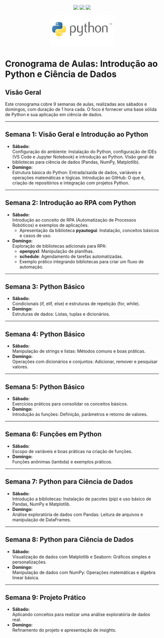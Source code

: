 
<p align=center> 
<img src="https://img.shields.io/badge/python-3670A0?style=for-the-badge&logo=python&logoColor=ffdd54"/> 
<img src="https://img.shields.io/badge/git-%23F05033.svg?style=for-the-badge&logo=git&logoColor=white"/> 
<img src="https://img.shields.io/badge/pandas-109989?style=for-the-badge&logo=pandas&logoColor=white"/>
</p>

<p align="center">
  <img height="100px" src="./utils/python.png">
</p>

# Cronograma de Aulas: Introdução ao Python e Ciência de Dados

## Visão Geral
Este cronograma cobre 9 semanas de aulas, realizadas aos sábados e domingos, com duração de 1 hora cada. O foco é fornecer uma base sólida de Python e sua aplicação em ciência de dados.

---

## Semana 1: Visão Geral e Introdução ao Python
- **Sábado:**  
  Configuração do ambiente: Instalação do Python, configuração de IDEs (VS Code e Jupyter Notebook) e introdução ao Python. Visão geral de bibliotecas para ciência de dados (Pandas, NumPy, Matplotlib).
- **Domingo:**  
  Estrutura básica do Python: Entrada/saída de dados, variáveis e operações matemáticas e lógicas. Introdução ao GitHub: O que é, criação de repositórios e integração com projetos Python.

---

## Semana 2: Introdução ao RPA com Python
- **Sábado:**  
  Introdução ao conceito de RPA (Automatização de Processos Robóticos) e exemplos de aplicações.
  - Apresentação da biblioteca **pyautogui**: Instalação, conceitos básicos e casos de uso.
- **Domingo:**  
  Exploração de bibliotecas adicionais para RPA: 
  - **openpyxl**: Manipulação de planilhas.
  - **schedule**: Agendamento de tarefas automatizadas.
  - Exemplo prático integrando bibliotecas para criar um fluxo de automação.

---

## Semana 3: Python Básico
- **Sábado:**  
  Condicionais (if, elif, else) e estruturas de repetição (for, while).
- **Domingo:**  
  Estruturas de dados: Listas, tuplas e dicionários.

---

## Semana 4: Python Básico
- **Sábado:**  
  Manipulação de strings e listas: Métodos comuns e boas práticas.
- **Domingo:**  
  Operações com dicionários e conjuntos: Adicionar, remover e pesquisar valores.

---

## Semana 5: Python Básico
- **Sábado:**  
  Exercícios práticos para consolidar os conceitos básicos.
- **Domingo:**  
  Introdução às funções: Definição, parâmetros e retorno de valores.

---

## Semana 6: Funções em Python
- **Sábado:**  
  Escopo de variáveis e boas práticas na criação de funções.
- **Domingo:**  
  Funções anônimas (lambda) e exemplos práticos.

---

## Semana 7: Python para Ciência de Dados
- **Sábado:**  
  Introdução a bibliotecas: Instalação de pacotes (pip) e uso básico de Pandas, NumPy e Matplotlib.
- **Domingo:**  
  Análise exploratória de dados com Pandas: Leitura de arquivos e manipulação de DataFrames.

---

## Semana 8: Python para Ciência de Dados
- **Sábado:**  
  Visualização de dados com Matplotlib e Seaborn: Gráficos simples e personalizações.
- **Domingo:**  
  Manipulação de dados com NumPy: Operações matemáticas e álgebra linear básica.

---

## Semana 9: Projeto Prático
- **Sábado:**  
  Aplicando conceitos para realizar uma análise exploratória de dados real.
- **Domingo:**  
  Refinamento do projeto e apresentação de insights.
